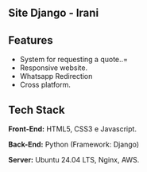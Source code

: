 
## Site Django - Irani

## Features

- System for requesting a quote..=
- Responsive website.
- Whatsapp Redirection
- Cross platform.


## Tech Stack

**Front-End:** HTML5, CSS3 e Javascript.

**Back-End:** Python (Framework: Django)

**Server:** Ubuntu 24.04 LTS, Nginx, AWS.



